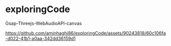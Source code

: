 # exploringCode
Gsap-Threejs-WebAudioAPI-canvas






https://github.com/aminhaghi86/exploringCode/assets/90243818/60c106fa-d022-41b1-a0aa-342dd36159d1

